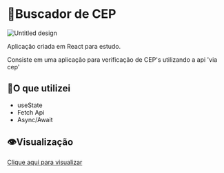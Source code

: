 # 🔎Buscador de CEP

![Untitled design](https://user-images.githubusercontent.com/88737351/160723870-7275bf4e-610f-4add-a456-ae68e1bd54be.gif)

<p>Aplicação criada em React para estudo. </p>
<p>Consiste em uma aplicação para verificação de CEP's utilizando a api 'via cep'</p>

## 📝O que utilizei
- useState
- Fetch Api
- Async/Await

## 👁️Visualização

[Clique aqui para visualizar](https://buscador-de-cep-app.netlify.app/)